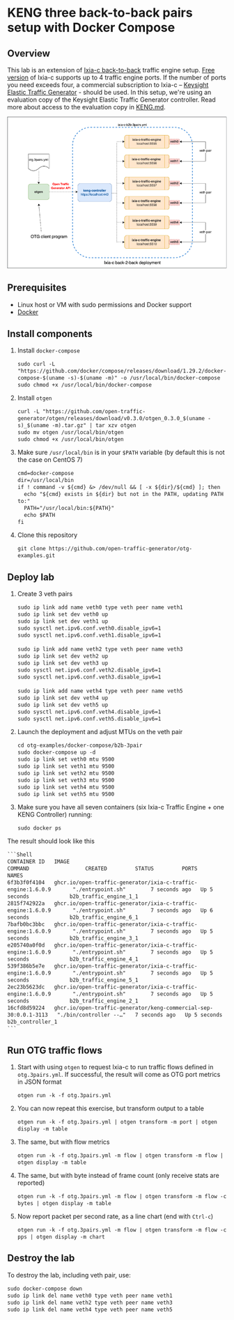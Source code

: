 # KENG three back-to-back pairs setup with Docker Compose

## Overview
This lab is an extension of [Ixia-c back-to-back](README.md) traffic engine setup. [Free version](https://github.com/open-traffic-generator/ixia-c/blob/main/docs/faq.md#Ixia-c-free-version) of Ixia-c supports up to 4 traffic engine ports. If the number of ports you need exceeds four, a commercial subscription to Ixia-c – [Keysight Elastic Traffic Generator](https://www.keysight.com/us/en/products/network-test/protocol-load-test/keysight-elastic-network-generator.html) - should be used. In this setup, we're using an evaluation copy of the Keysight Elastic Traffic Generator controller. Read more about access to the evaluation copy in [KENG.md](/KENG.md).

![Diagram](./diagram.png)

## Prerequisites

* Linux host or VM with sudo permissions and Docker support
* [Docker](https://docs.docker.com/engine/install/)

## Install components

1. Install `docker-compose`

    ```Shell
    sudo curl -L "https://github.com/docker/compose/releases/download/1.29.2/docker-compose-$(uname -s)-$(uname -m)" -o /usr/local/bin/docker-compose
    sudo chmod +x /usr/local/bin/docker-compose
    ```

2. Install `otgen`

    ```Shell
    curl -L "https://github.com/open-traffic-generator/otgen/releases/download/v0.3.0/otgen_0.3.0_$(uname -s)_$(uname -m).tar.gz" | tar xzv otgen
    sudo mv otgen /usr/local/bin/otgen
    sudo chmod +x /usr/local/bin/otgen
    ```

3. Make sure `/usr/local/bin` is in your `$PATH` variable (by default this is not the case on CentOS 7)

    ```Shell
    cmd=docker-compose
    dir=/usr/local/bin
    if ! command -v ${cmd} &> /dev/null && [ -x ${dir}/${cmd} ]; then
      echo "${cmd} exists in ${dir} but not in the PATH, updating PATH to:"
      PATH="/usr/local/bin:${PATH}"
      echo $PATH
    fi
    ```

4. Clone this repository

    ```Shell
    git clone https://github.com/open-traffic-generator/otg-examples.git
    ```

## Deploy lab

1. Create 3 veth pairs

    ```Shell
    sudo ip link add name veth0 type veth peer name veth1
    sudo ip link set dev veth0 up
    sudo ip link set dev veth1 up
    sudo sysctl net.ipv6.conf.veth0.disable_ipv6=1
    sudo sysctl net.ipv6.conf.veth1.disable_ipv6=1

    sudo ip link add name veth2 type veth peer name veth3
    sudo ip link set dev veth2 up
    sudo ip link set dev veth3 up
    sudo sysctl net.ipv6.conf.veth2.disable_ipv6=1
    sudo sysctl net.ipv6.conf.veth3.disable_ipv6=1

    sudo ip link add name veth4 type veth peer name veth5
    sudo ip link set dev veth4 up
    sudo ip link set dev veth5 up
    sudo sysctl net.ipv6.conf.veth4.disable_ipv6=1
    sudo sysctl net.ipv6.conf.veth5.disable_ipv6=1
    ```

2. Launch the deployment and adjust MTUs on the veth pair

    ```Shell
    cd otg-examples/docker-compose/b2b-3pair
    sudo docker-compose up -d 
    sudo ip link set veth0 mtu 9500
    sudo ip link set veth1 mtu 9500
    sudo ip link set veth2 mtu 9500
    sudo ip link set veth3 mtu 9500
    sudo ip link set veth4 mtu 9500
    sudo ip link set veth5 mtu 9500
    ```

3. Make sure you have all seven containers (six Ixia-c Traffic Engine + one KENG Controller) running:

    ```Shell
    sudo docker ps
    ```

  The result should look like this
  
    ```Shell
    CONTAINER ID   IMAGE                                                              COMMAND                  CREATED         STATUS         PORTS     NAMES
    6f3b3f0f4104   ghcr.io/open-traffic-generator/ixia-c-traffic-engine:1.6.0.9       "./entrypoint.sh"        7 seconds ago   Up 5 seconds             b2b_traffic_engine_1_1
    2815f742922a   ghcr.io/open-traffic-generator/ixia-c-traffic-engine:1.6.0.9       "./entrypoint.sh"        7 seconds ago   Up 6 seconds             b2b_traffic_engine_6_1
    7bafb0bc3bbc   ghcr.io/open-traffic-generator/ixia-c-traffic-engine:1.6.0.9       "./entrypoint.sh"        7 seconds ago   Up 5 seconds             b2b_traffic_engine_3_1
    e205740a0f0d   ghcr.io/open-traffic-generator/ixia-c-traffic-engine:1.6.0.9       "./entrypoint.sh"        7 seconds ago   Up 5 seconds             b2b_traffic_engine_4_1
    539f386b5e7e   ghcr.io/open-traffic-generator/ixia-c-traffic-engine:1.6.0.9       "./entrypoint.sh"        7 seconds ago   Up 5 seconds             b2b_traffic_engine_5_1
    2ec23b5623dc   ghcr.io/open-traffic-generator/ixia-c-traffic-engine:1.6.0.9       "./entrypoint.sh"        7 seconds ago   Up 5 seconds             b2b_traffic_engine_2_1
    16cfd8d59224   ghcr.io/open-traffic-generator/keng-commercial-sep-30:0.0.1-3113   "./bin/controller --…"   7 seconds ago   Up 5 seconds             b2b_controller_1
    ```

## Run OTG traffic flows

1. Start with using `otgen` to request Ixia-c to run traffic flows defined in `otg.3pairs.yml`. If successful, the result will come as OTG port metrics in JSON format

    ```Shell
    otgen run -k -f otg.3pairs.yml
    ```

2. You can now repeat this exercise, but transform output to a table

    ```Shell
    otgen run -k -f otg.3pairs.yml | otgen transform -m port | otgen display -m table
    ```

3. The same, but with flow metrics

    ```Shell
    otgen run -k -f otg.3pairs.yml -m flow | otgen transform -m flow | otgen display -m table
    ```

4. The same, but with byte instead of frame count (only receive stats are reported)

    ```Shell
    otgen run -k -f otg.3pairs.yml -m flow | otgen transform -m flow -c bytes | otgen display -m table
    ```

5. Now report packet per second rate, as a line chart (end with `Ctrl-c`)

    ```Shell
    otgen run -k -f otg.3pairs.yml -m flow | otgen transform -m flow -c pps | otgen display -m chart
    ```

## Destroy the lab

To destroy the lab, including veth pair, use:

```Shell
sudo docker-compose down
sudo ip link del name veth0 type veth peer name veth1
sudo ip link del name veth2 type veth peer name veth3
sudo ip link del name veth4 type veth peer name veth5
```

